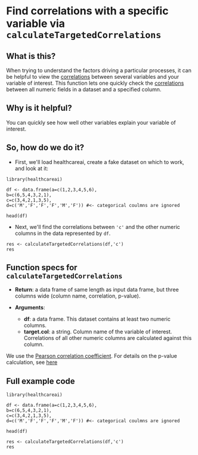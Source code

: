 # Find correlations with a specific variable via ``calculateTargetedCorrelations``

## What is this?

When trying to understand the factors driving a particular processes, it can be helpful to view the [correlations](https://en.wikipedia.org/wiki/Pearson_product-moment_correlation_coefficient) between several variables and your variable of interest. This function lets one quickly check the [correlations](https://en.wikipedia.org/wiki/Pearson_product-moment_correlation_coefficient) between all numeric fields in a dataset and a specified column.

## Why is it helpful?

You can quickly see how well other variables explain your variable of interest.

## So, how do we do it?

* First, we'll load healthcareai, create a fake dataset on which to work, and look at it:

```{r}
library(healthcareai)

df <- data.frame(a=c(1,2,3,4,5,6),
b=c(6,5,4,3,2,1),
c=c(3,4,2,1,3,5),
d=c('M','F','F','F','M','F')) #<- categorical coulmns are ignored

head(df)
```

* Next, we'll find the correlations between `'c'` and the other numeric columns in the data represented by `df`.

```{r}
res <- calculateTargetedCorrelations(df,'c')
res
```

## Function specs for ``calculateTargetedCorrelations``

- __Return__: a data frame of same length as input data frame, but three columns wide (column name, correlation, p-value).

- __Arguments__:
    - __df__: a data frame. This dataset contains at least two numeric columns.
    - __target.col__: a string. Column name of the variable of interest. Correlations of all other numeric columns are calculated against this column. 
    
We use the [Pearson correlation coefficient](https://stat.ethz.ch/R-manual/R-devel/library/stats/html/cor.html).
For details on the p-value calculation, see [here](https://stat.ethz.ch/R-manual/R-devel/library/stats/html/cor.test.html)

## Full example code

```{r}
library(healthcareai)

df <- data.frame(a=c(1,2,3,4,5,6),
b=c(6,5,4,3,2,1),
c=c(3,4,2,1,3,5),
d=c('M','F','F','F','M','F')) #<- categorical coulmns are ignored

head(df)

res <- calculateTargetedCorrelations(df,'c')
res
```